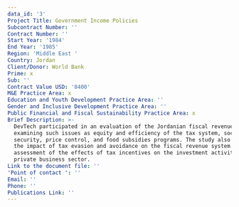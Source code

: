 ```yaml
---
data_id: '3'
Project Title: Government Income Policies
Subcontract Number: ''
Contract Number: ''
Start Year: '1984'
End Year: '1985'
Region: 'Middle East '
Country: Jordan
Client/Donor: World Bank
Prime: x
Sub: ''
Contract Value USD: '8400'
M&E Practice Area: x
Education and Youth Development Practice Area: ''
Gender and Inclusive Development Practice Area: ''
Public Financial and Fiscal Sustainability Practice Area: x
Brief Description: >-
  DevTech participated in an evaluation of the Jordanian fiscal revenues system,
  examining such issues as equity and efficiency of the tax system, social
  security, price control, and food subsidies programs. The study also included
  the impact of tax evasion and avoidance on the fiscal revenue system and an
  assessment of the effects of tax incentives on the investment activity of the
  private business sector.
Link to the document file: ''
'Point of contact ': ''
Email: ''
Phone: ''
Publications Link: ''
---
```

